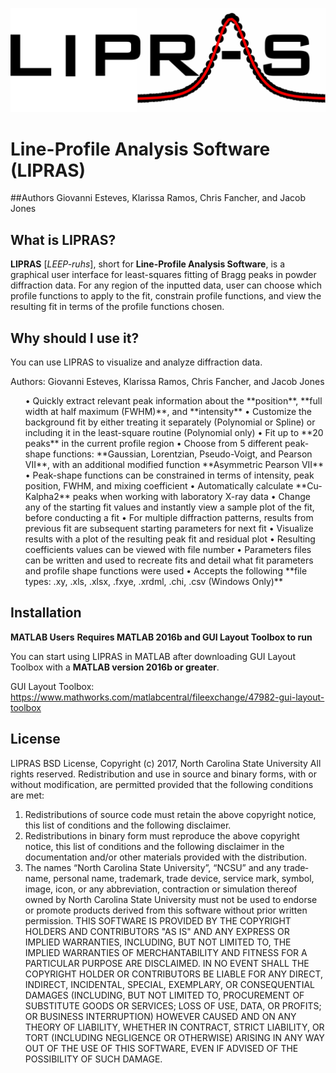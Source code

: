 ![stack Overflow](https://github.com/SneakySnail/LIPRAS/blob/master/Logo/Logo_R3.png?raw=true)
# Line-Profile Analysis Software (LIPRAS)


##Authors
Giovanni Esteves, Klarissa Ramos, Chris Fancher, and Jacob Jones

## What is LIPRAS?

**LIPRAS** [*LEEP-ruhs*], short for **Line-Profile Analysis Software**, is a graphical user interface for least-squares fitting of Bragg peaks in powder diffraction data. For any region of the inputted data, user can choose which profile functions to apply to the fit, constrain profile functions, and view the resulting fit in terms of the profile functions chosen. 


## Why should I use it?
You can use LIPRAS to visualize and analyze diffraction data. 

Authors: Giovanni Esteves, Klarissa Ramos, Chris Fancher, and Jacob Jones
<ol>
• Quickly extract relevant peak information about the **position**, **full width at half maximum (FWHM)**, and **intensity**
• Customize the background fit by either treating it separately (Polynomial or Spline) or including it in the least-square routine (Polynomial only)
• Fit up to **20 peaks** in the current profile region 
• Choose from 5 different peak-shape functions: **Gaussian, Lorentzian, Pseudo-Voigt, and Pearson VII**, with an additional modified function **Asymmetric Pearson VII** 
• Peak-shape functions can be constrained in terms of intensity, peak position, FWHM, and mixing coefficient
• Automatically calculate **Cu-Kalpha2** peaks when working with laboratory X-ray data 
• Change any of the starting fit values and instantly view a sample plot of the fit, before conducting a fit
• For multiple diffraction patterns, results from previous fit are subsequent starting parameters for next fit 
• Visualize results with a plot of the resulting peak fit and residual plot
• Resulting coefficients values can be viewed with file number 
• Parameters files can be written and used to recreate fits and detail what fit parameters and profile shape functions were used
• Accepts the following **file types: .xy, .xls, .xlsx, .fxye, .xrdml, .chi, .csv (Windows Only)**
</ol>

## Installation
**MATLAB Users**
**Requires MATLAB 2016b and GUI Layout Toolbox to run**

You can start using LIPRAS in MATLAB after downloading GUI Layout Toolbox with a **MATLAB version 2016b or greater**. 

GUI Layout Toolbox: https://www.mathworks.com/matlabcentral/fileexchange/47982-gui-layout-toolbox

## License
LIPRAS BSD License,
Copyright (c) 2017, North Carolina State University
All rights reserved.
Redistribution and use in source and binary forms, with or without modification, are permitted provided
that the following conditions are met:

1. Redistributions of source code must retain the above copyright notice, this list of conditions and the
following disclaimer.
2. Redistributions in binary form must reproduce the above copyright notice, this list of conditions and
the following disclaimer in the documentation and/or other materials provided with the distribution.
3. The names “North Carolina State University”, “NCSU” and any trade‐name, personal name,
trademark, trade device, service mark, symbol, image, icon, or any abbreviation, contraction or
simulation thereof owned by North Carolina State University must not be used to endorse or promote
products derived from this software without prior written permission.
THIS SOFTWARE IS PROVIDED BY THE COPYRIGHT HOLDERS AND CONTRIBUTORS "AS IS" AND ANY
EXPRESS OR IMPLIED WARRANTIES, INCLUDING, BUT NOT LIMITED TO, THE IMPLIED WARRANTIES OF
MERCHANTABILITY AND FITNESS FOR A PARTICULAR PURPOSE ARE DISCLAIMED. IN NO EVENT SHALL
THE COPYRIGHT HOLDER OR CONTRIBUTORS BE LIABLE FOR ANY DIRECT, INDIRECT, INCIDENTAL,
SPECIAL, EXEMPLARY, OR CONSEQUENTIAL DAMAGES (INCLUDING, BUT NOT LIMITED TO,
PROCUREMENT OF SUBSTITUTE GOODS OR SERVICES; LOSS OF USE, DATA, OR PROFITS; OR BUSINESS
INTERRUPTION) HOWEVER CAUSED AND ON ANY THEORY OF LIABILITY, WHETHER IN CONTRACT, STRICT
LIABILITY, OR TORT (INCLUDING NEGLIGENCE OR OTHERWISE) ARISING IN ANY WAY OUT OF THE USE OF
THIS SOFTWARE, EVEN IF ADVISED OF THE POSSIBILITY OF SUCH DAMAGE.

